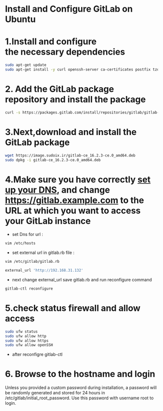 # Install and Configure GitLab on Ubuntu

# **1.Install and configure the necessary dependencies**

```bash
sudo apt-get update
sudo apt-get install -y curl openssh-server ca-certificates postfix tzdata perl
```

# **2. Add the GitLab package repository and install the package**

```bash
curl -s https://packages.gitlab.com/install/repositories/gitlab/gitlab-ce/script.deb.sh | sudo bash
```

# 3.Next,download and install the GitLab package

```bash
wget https://image.sudoix.ir/gitlab-ce_16.2.3-ce.0_amd64.deb
sudo dpkg -i gitlab-ce_16.2.3-ce.0_amd64.deb
```

# 4.Make sure you have correctly [set up your DNS](https://docs.gitlab.com/omnibus/settings/dns), and change https://gitlab.example.com to the URL at which you want to access your GitLab instance

- set Dns for url :

```bash
vim /etc/hosts
```

- set external url in gitlab.rb file :

```bash
vim /etc/gitlab/gitlab.rb

external_url 'http://192.168.31.132'
```

- next change external_url save gitlab.rb and run reconfigure command

```bash
gitlab-ctl reconfigure
```

# 5.check status firewall and allow access

```bash
sudo ufw status
sudo ufw allow http
sudo ufw allow https
sudo ufw allow openSSH
```

- after reconfigre gitlab-ctl

# 6. **Browse to the hostname and login**

Unless you provided a custom password during installation, a password will be randomly generated and stored for 24 hours in /etc/gitlab/initial_root_password. Use this password with username root to login.